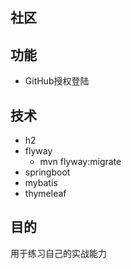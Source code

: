 ## 社区
## 功能
- GitHub授权登陆
## 技术
- h2
- flyway
    - mvn flyway:migrate
- springboot
- mybatis
- thymeleaf
## 目的
用于练习自己的实战能力